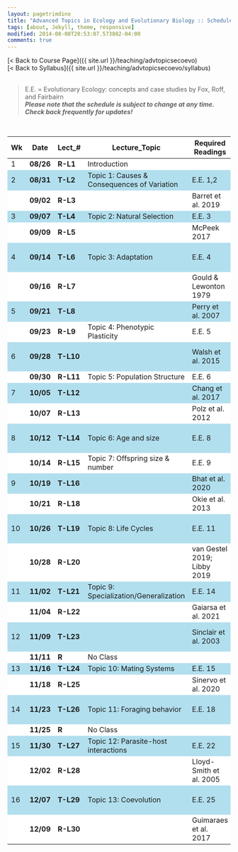 ```yaml
---
layout: pagetrimdino
title: "Advanced Topics in Ecology and Evolutionary Biology :: Schedule, Fall 2021"
tags: [about, Jekyll, theme, responsive]
modified: 2014-08-08T20:53:07.573882-04:00
comments: true
---
```


[< Back to Course Page]({{ site.url }}/teaching/advtopicsecoevo)  
[< Back to Syllabus]({{ site.url }}/teaching/advtopicsecoevo/syllabus)  
<br>

> E.E. = Evolutionary Ecology: concepts and case studies by Fox, Roff, and Fairbairn  
> ***Please note that the schedule is subject to change at any time. Check back frequently for updates!***  

<br>

<style>
table{
    border-collapse: collapse;
    border-spacing: 0;
    /* border:1px solid #808080; */
}

/* th{
    border:1px solid #808080;
}

td{
    border:1px solid #808080;
} */
tr:nth-child(even) {background: #B2DFEE}
tr:nth-child(odd) {background: #FFF}
</style>

| Wk | Date | Lect_# | Lecture_Topic  | Required Readings | Assign. |
| ---------- | ---------- | ----------- | --------------- | ------------- | ------------ |
| 1  | **08/26** | **R-L1**  | Introduction |  |     |
| 2  | **08/31** | **T-L2**  | Topic 1: Causes & Consequences of Variation | E.E. 1,2 |     |
|    | **09/02** | **R-L3**  |  | Barret et al. 2019 |     |
| 3  | **09/07** | **T-L4**  | Topic 2: Natural Selection | E.E. 3 |     |
|    | **09/09** | **R-L5**  |  | McPeek 2017 |     |
| 4  | **09/14** | **T-L6**  | Topic 3: Adaptation | E.E. 4 |  Syntheses 1: Topics 1  |
|    | **09/16** | **R-L7**  |  | Gould & Lewonton 1979 |    |
| 5  | **09/21** | **T-L8**  |  | Perry et al. 2007 |    |
|    | **09/23** | **R-L9**  | Topic 4: Phenotypic Plasticity | E.E. 5 |  |    |
| 6  | **09/28** | **T-L10** |  | Walsh et al. 2015 |  Syntheses 2: Topics 2,3  |
|    | **09/30** | **R-L11** | Topic 5: Population Structure | E.E. 6 |    |
| 7  | **10/05** | **T-L12** |  | Chang et al. 2017 |    |
|    | **10/07** | **R-L13** |  | Polz et al. 2012 |    |
| 8  | **10/12** | **T-L14** | Topic 6: Age and size | E.E. 8 |  Syntheses 3: Topics 4,5  |
|    | **10/14** | **R-L15** | Topic 7: Offspring size & number | E.E. 9 |    |
| 9  | **10/19** | **T-L16** |  | Bhat et al. 2020 |  |
|    | **10/21** | **R-L18** |  | Okie et al. 2013 |  |
| 10 | **10/26** | **T-L19** | Topic 8: Life Cycles | E.E. 11 |  Syntheses 4: Topics 6,7  |
|    | **10/28** | **R-L20** |  | van Gestel 2019; Libby 2019 |    |
| 11 | **11/02** | **T-L21** | Topic 9: Specialization/Generalization | E.E. 14 |    |
|    | **11/04** | **R-L22** |  | Gaiarsa et al. 2021 |    |
| 12 | **11/09** | **T-L23** |  | Sinclair et al. 2003 |  Syntheses 5: Topics 8,9  |
|    | **11/11** | **R** | No Class |    |    |
| 13 | **11/16** | **T-L24** | Topic 10: Mating Systems | E.E. 15 | |
|    | **11/18** | **R-L25** |  | Sinervo et al. 2020 |    |
| 14 | **11/23** | **T-L26** | Topic 11: Foraging behavior | E.E. 18 |  Syntheses 6: Topics 10  |
|    | **11/25** | **R** | No Class |    |    |
| 15 | **11/30** | **T-L27** | Topic 12: Parasite-host interactions | E.E. 22 |    |
|    | **12/02** | **R-L28** |  | Lloyd-Smith et al. 2005 |    |
| 16 | **12/07** | **T-L29** | Topic 13: Coevolution | E.E. 25 |  Syntheses 7: Topics 11,12  |
|    | **12/09** | **R-L30** |  | Guimaraes et al. 2017 |    |  

